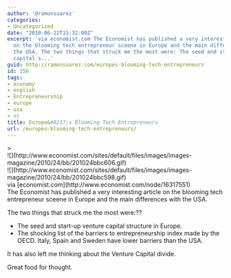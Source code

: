 ```yaml
---
author: '@ramonsuarez'
categories:
- Uncategorized
date: "2010-06-22T15:32:00Z"
excerpt: 'via economist.com The Economist has published a very interesting article
  on the blooming tech entrepreneur sceene in Europe and the main differences with
  the USA. The two things that struck me the most were: The seed and start-up venture
  capital s...'
guid: http://ramonsuarez.com/europes-blooming-tech-entrepreneurs
id: 156
tags:
- economy
- english
- Entrepreneurship
- europe
- usa
- vc
title: Europe&#8217;s Blooming Tech Entrepreneurs
url: /europes-blooming-tech-entrepreneurs/
---
```


<div class="posterous_bookmarklet_entry">> <div class="content-image-float clearfix">![](http://www.economist.com/sites/default/files/images/images-magazine/2010/24/bb/201024bbc606.gif)</div><div class="content-image-float clearfix">![](http://www.economist.com/sites/default/files/images/images-magazine/2010/24/bb/201024bbc598.gif)</div>

<div class="posterous_quote_citation">via [economist.com](http://www.economist.com/node/16317551)</div>The Economist has published a very interesting article on the blooming tech entrepreneur sceene in Europe and the main differences with the USA.

The two things that struck me the most were:??

- The seed and start-up venture capital structure in Europe.
- The shocking list of the barriers to entrepreneurship index made by the OECD. Italy, Spain and Sweden have lower barriers than the USA.

It has also left me thinking about the Venture Capital divide.

Great food for thought.

</div>